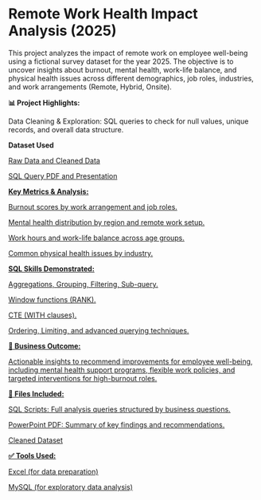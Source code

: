 # Remote Work Health Impact Analysis (2025)

This project analyzes the impact of remote work on employee well-being using a fictional survey dataset for the year 2025. The objective is to uncover insights about burnout, mental health, work-life balance, and physical health issues across different demographics, job roles, industries, and work arrangements (Remote, Hybrid, Onsite).

**📊 Project Highlights:**

Data Cleaning & Exploration: SQL queries to check for null values, unique records, and overall data structure.

**Dataset Used**

<a href="https://github.com/shikhashii/SQL_Project/blob/main/Raw_data.csv">Raw Data and <a href="https://github.com/shikhashii/SQL_Project/blob/main/Cleaned_data.csv">Cleaned Data

<a href="https://github.com/shikhashii/SQL_Project/blob/main/SQL_query.pdf"> SQL Query PDF  and <a href="https://github.com/shikhashii/SQL_Project/blob/main/SQL_Presentation.pdf"> Presentation


**Key Metrics & Analysis:**

Burnout scores by work arrangement and job roles.

Mental health distribution by region and remote work setup.

Work hours and work-life balance across age groups.

Common physical health issues by industry.

**SQL Skills Demonstrated:**

Aggregations, Grouping, Filtering, Sub-query.

Window functions (RANK).

CTE (WITH clauses).

Ordering, Limiting, and advanced querying techniques.

**🎯 Business Outcome:**

Actionable insights to recommend improvements for employee well-being, including mental health support programs, flexible work policies, and targeted interventions for high-burnout roles.

**📁 Files Included:**

SQL Scripts: Full analysis queries structured by business questions.

PowerPoint PDF: Summary of key findings and recommendations.

Cleaned Dataset

**✅ Tools Used:**

Excel (for data preparation)

MySQL (for exploratory data analysis)
